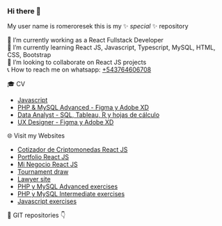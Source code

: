 ### Hi there 👋


My user name is romeroresek this is my ✨ _special_ ✨ repository<br>

🔭 I’m currently working as a React Fullstack Developer<br>
🌱 I’m currently learning React JS, Javascript, Typescript, MySQL, HTML, CSS, Bootstrap<br>
👯 I’m looking to collaborate on React JS projects<br>
📞 How to reach me on whatsapp: [+543764606708](https://wa.me/543764606708)<br>


🎓 CV
- [Javascript](https://www.elearning-total.com/campus/blocks/download_certificates/downcert.php/mod_certificate/issue/79268/cert_aprob_55396_2550_2_2022-07-11-18-32-25.pdf)
- [PHP & MySQL Advanced - Figma y Adobe XD](https://www.elearning-total.com/campus/blocks/download_certificates/downcert.php/mod_certificate/issue/82588/cert_aprob_55396_2300_2_2022-08-24-12-03-44.pdf)
- [Data Analyst - SQL, Tableau, R y hojas de cálculo](https://coursera.org/share/6db62719f30cc7407ac428ca0783ffbd)
- [UX Designer - Figma y Adobe XD](https://coursera.org/share/70e6b0c1ab40c244185c8770ae307268)

🌐 Visit my Websites <br>
- [Cotizador de Criptomonedas React JS](http://criptos.portafolio.ar)
- [Portfolio React JS](http://portafolio.portafolio.ar)
- [Mi Negocio React JS](http://minegocio.portafolio.ar)
- [Tournament draw](http://torneito.com.ar)<br>
- [Lawyer site](http://yawny.com.ar/)<br>
- [PHP y MySQL Advanced exercises](http://portafolio.ar/php_avanzado_utn/)<br>
- [PHP y MySQL Intermediate exercises](http://portafolio.ar/php_intermedio_utn/)<br>
- [Javascript exercises](http://portafolio.ar/javascript_utn/)<br>

💼 GIT repositories 👇
